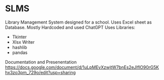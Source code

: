 # SLMS
Library Management System designed for a school. Uses Excel sheet as Database. Mostly Hardcoded and used ChatGPT
Uses Libraries:
- Tkinter
- Xlsx Writer
- hashlib
- pandas

Documentation and Presenentation
https://docs.google.com/document/d/1uLpMEvXzwjtW7bnEs2eJlflO90rG5Khx3zo3pm_729o/edit?usp=sharing
